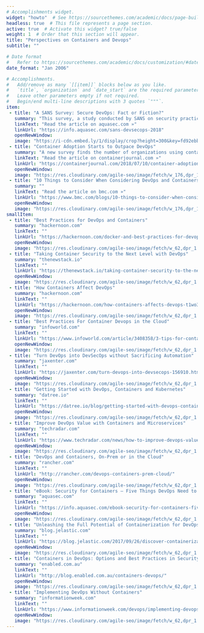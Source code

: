 ```yaml
---
# Accomplishments widget.
widget: "howto"  # See https://sourcethemes.com/academic/docs/page-builder/
headless: true  # This file represents a page section.
active: true  # Activate this widget? true/false
weight: 1  # Order that this section will appear.
title: "Perspectives on Containers and Devops"
subtitle: ""

# Date format
#   Refer to https://sourcethemes.com/academic/docs/customization/#date-format
date_format: "Jan 2006"

# Accomplishments.
#   Add/remove as many `[[item]]` blocks below as you like.
#   `title`, `organization` and `date_start` are the required parameters.
#   Leave other parameters empty if not required.
#   Begin/end multi-line descriptions with 3 quotes `"""`.
item: 
 - title: "A SANS Survey: Secure DevOps: Fact or Fiction?"
   summary: "This survey, a study conducted by SANS on security practices in software development, is the first to explicitly focus on DevSecOps. SANS dove deep into how security fits into DevOps, where security risks are and how they are being managed."
   linkText: "Read the article on aquasec.com »"
   linkUrl: "https://info.aquasec.com/sans-devsecops-2018"
   openNewWindow: 
   image: "https://i-cdn.embed.ly/1/display/crop?height=300&key=fd92ebbc52fc43fb98f69e50e7893c13&url=https%3A%2F%2Fwww.sans.org%2Fimages%2Fdesign-site%2Flogo.png&width=636" 
 - title: "Container Adoption Starts to Outpace DevOps"
   summary: "A new survey finds the number of organizations using containers is poised to pass the number of organizations employing DevOps processes in the months ahead.admin-magazine.com"
   linkText: "Read the article on containerjournal.com »"
   linkUrl: "https://containerjournal.com/2018/07/10/container-adoption-starts-to-outpace-devops/"
   openNewWindow: 
   image: "https://res.cloudinary.com/agile-seo/image/fetch/w_176,dpr_1.0,d_blank_am8gzx.png/https%3A%2F%2Flogo.clearbit.com%2Fcontainerjournal.com%3Fsize%3D250" 
 - title: "10 Things to Consider When Considering DevOps and Containers"
   summary: ""
   linkText: "Read the article on bmc.com »"
   linkUrl: "https://www.bmc.com/blogs/10-things-to-consider-when-considering-devops-and-containers/"
   openNewWindow: 
   image: "https://res.cloudinary.com/agile-seo/image/fetch/w_176,dpr_1.0,d_blank_am8gzx.png/https%3A%2F%2Flogo.clearbit.com%2Fbmc.com%3Fsize%3D250" 
smallItem: 
 - title: "Best Practices for DevOps and Containers"
   summary: "hackernoon.com"
   linkText: ""
   linkUrl: "https://hackernoon.com/docker-and-best-practices-for-devops-c53ta30ki"
   openNewWindow: 
   image: "https://res.cloudinary.com/agile-seo/image/fetch/w_62,dpr_1.0,d_blank_am8gzx.png/https%3A%2F%2Flogo.clearbit.com%2Fhackernoon.com%3Fsize%3D250" 
 - title: "Taking Container Security to the Next Level with DevOps"
   summary: "thenewstack.io"
   linkText: ""
   linkUrl: "https://thenewstack.io/taking-container-security-to-the-next-level-with-devops/"
   openNewWindow: 
   image: "https://res.cloudinary.com/agile-seo/image/fetch/w_62,dpr_1.0,d_blank_am8gzx.png/https%3A%2F%2Flogo.clearbit.com%2Fthenewstack.io%3Fsize%3D250"
 - title: "How Containers Affect DevOps"
   summary: "hackernoon.com"
   linkText: ""
   linkUrl: "https://hackernoon.com/how-containers-affects-devops-t1wo3wxs"
   openNewWindow: 
   image: "https://res.cloudinary.com/agile-seo/image/fetch/w_62,dpr_1.0,d_blank_am8gzx.png/https%3A%2F%2Flogo.clearbit.com%2Fhackernoon.com%3Fsize%3D250"
 - title: "Best Practices For Container Devops in the Cloud"
   summary: "infoworld.com"
   linkText: ""
   linkUrl: "https://www.infoworld.com/article/3408358/3-tips-for-container-devops-in-the-cloud.html"
   openNewWindow: 
   image: "https://res.cloudinary.com/agile-seo/image/fetch/w_62,dpr_1.0,d_blank_am8gzx.png/https%3A%2F%2Flogo.clearbit.com%2Finfoworld.com%3Fsize%3D250"
 - title: "Turn DevOps into DevSecOps without Sacrificing Automation"
   summary: "jaxenter.com"
   linkText: ""
   linkUrl: "https://jaxenter.com/turn-devops-into-devsecops-156910.html"
   openNewWindow: 
   image: "https://res.cloudinary.com/agile-seo/image/fetch/w_62,dpr_1.0,d_blank_am8gzx.png/https%3A%2F%2Flogo.clearbit.com%2Fjaxenter.com%3Fsize%3D250"
 - title: "Getting Started with DevOps, Containers and Kubernetes"
   summary: "datree.io"
   linkText: ""
   linkUrl: "https://datree.io/blog/getting-started-with-devops-containers-and-kubernetes/"
   openNewWindow: 
   image: "https://res.cloudinary.com/agile-seo/image/fetch/w_62,dpr_1.0,d_blank_am8gzx.png/https%3A%2F%2Flogo.clearbit.com%2Fdatree.io%3Fsize%3D250"
 - title: "Improve DevOps Value with Containers and Microservices"
   summary: "techradar.com"
   linkText: ""
   linkUrl: "https://www.techradar.com/news/how-to-improve-devops-value-with-containers-and-microservices"
   openNewWindow: 
   image: "https://res.cloudinary.com/agile-seo/image/fetch/w_62,dpr_1.0,d_blank_am8gzx.png/https%3A%2F%2Flogo.clearbit.com%2Ftechradar.com%3Fsize%3D250"
 - title: "DevOps and Containers, On-Prem or in the Cloud"
   summary: "rancher.com"
   linkText: ""
   linkUrl: "http://rancher.com/devops-containers-prem-cloud/"
   openNewWindow: 
   image: "https://res.cloudinary.com/agile-seo/image/fetch/w_62,dpr_1.0,d_blank_am8gzx.png/https%3A%2F%2Flogo.clearbit.com%2Francher.com%3Fsize%3D250"
 - title: "eBook: Security for Containers – Five Things DevOps Need to Do"
   summary: "aquasec.com"
   linkText: ""
   linkUrl: "https://info.aquasec.com/ebook-security-for-containers-five-things-devops-need-to-know?hsCtaTracking=910e6158-0bd8-4bd2-ab76-2c93a96f640d%7Cb73ec46f-0d83-400d-a1c5-5d093d18470a"
   openNewWindow: 
   image: "https://res.cloudinary.com/agile-seo/image/fetch/w_62,dpr_1.0,d_blank_am8gzx.png/https%3A%2F%2Flogo.clearbit.com%2Faquasec.com%3Fsize%3D250"
 - title: "Unleashing the Full Potential of Containerization for DevOps, and Avoiding First-Time Pitfalls"
   summary: "blog.jelastic.com"
   linkText: ""
   linkUrl: "https://blog.jelastic.com/2017/09/26/discover-containerization-importance-for-devops-and-avoid-pitfalls/"
   openNewWindow: 
   image: "https://res.cloudinary.com/agile-seo/image/fetch/w_62,dpr_1.0,d_blank_am8gzx.png/https%3A%2F%2Flogo.clearbit.com%2Fblog.jelastic.com%3Fsize%3D250"
 - title: "Containers in DevOps: Options and Best Practices in Security"
   summary: "enabled.com.au"
   linkText: ""
   linkUrl: "http://blog.enabled.com.au/containers-devops/"
   openNewWindow: 
   image: "https://res.cloudinary.com/agile-seo/image/fetch/w_62,dpr_1.0,d_blank_am8gzx.png/https%3A%2F%2Flogo.clearbit.com%2Fenabled.com.au%3Fsize%3D250"
 - title: "Implementing DevOps Without Containers"
   summary: "informationweek.com"
   linkText: ""
   linkUrl: "https://www.informationweek.com/devops/implementing-devops-without-containers/a/d-id/1328336"
   openNewWindow: 
   image: "https://res.cloudinary.com/agile-seo/image/fetch/w_62,dpr_1.0,d_blank_am8gzx.png/https%3A%2F%2Flogo.clearbit.com%2Finformationweek.com%3Fsize%3D250"
---
```

